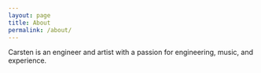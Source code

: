 ```yaml
---
layout: page
title: About
permalink: /about/
---
```


Carsten is an engineer and artist with a passion for engineering, music, and experience.

